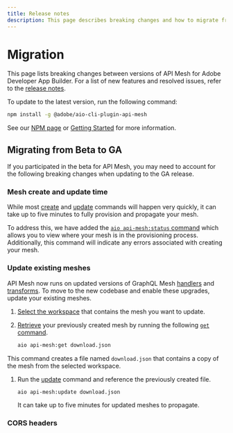 ```yaml
---
title: Release notes
description: This page describes breaking changes and how to migrate from one version of API Mesh for Adobe Developer App Builder to another.
---
```


# Migration

This page lists breaking changes between versions of API Mesh for Adobe Developer App Builder. For a list of new features and resolved issues, refer to the [release notes](release-notes.md).

To update to the latest version, run the following command:

```bash
npm install -g @adobe/aio-cli-plugin-api-mesh
```

See our [NPM page](https://www.npmjs.com/package/@adobe/aio-cli-plugin-api-mesh) or [Getting Started](getting-started.md#configure-your-environment) for more information.

## Migrating from Beta to GA

If you participated in the beta for API Mesh, you may need to account for the following breaking changes when updating to the GA release.

### Mesh create and update time

While most [create](command-reference.md#aio-api-meshcreate) and [update](command-reference.md#aio-api-meshupdate) commands will happen very quickly, it can take up to five minutes to fully provision and propagate your mesh.

To address this, we have added the [`aio api-mesh:status` command](command-reference.md#aio-api-meshstatus) which allows you to view where your mesh is in the provisioning process. Additionally, this command will indicate any errors associated with creating your mesh.

### Update existing meshes

API Mesh now runs on updated versions of GraphQL Mesh [handlers](source-handlers.md) and [transforms](transforms.md). To move to the new codebase and enable these upgrades, update your existing meshes.

1. [Select the workspace](create-mesh.md#select-a-project-or-workspace) that contains the mesh you want to update.

1. [Retrieve](create-mesh.md#retrieve-a-previously-created-meshid) your previously created mesh by running the following [`get` command](command-reference.md#aio-api-meshget).

    ```bash
    aio api-mesh:get download.json
    ```

  This command creates a file named `download.json` that contains a copy of the mesh from the selected workspace.

1. Run the [update](create-mesh.md#update-an-existing-mesh) command and reference the previously created file.

    ```bash
    aio api-mesh:update download.json
    ```

    It can take up to five minutes for updated meshes to propagate.

### CORS headers

<!-- need more info on CORS and any other breaking changes -->
